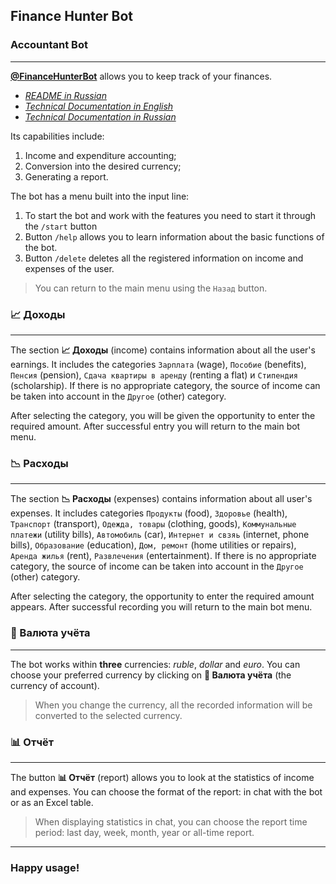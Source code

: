 ## Finance Hunter Bot
### Accountant Bot
---
**[@FinanceHunterBot](https://t.me/FinanceHunterBot)** allows you to keep track of your finances. 

- *[README in Russian](https://github.com/eskondrashova/FinanceHunterBot/blob/main/README.md)*
- *[Technical Documentation in English](https://github.com/eskondrashova/FinanceHunterBot/blob/main/docs/Documentation%20for%20%40FinanceHunterBot_ENG.md)*
- *[Technical Documentation in Russian](https://github.com/eskondrashova/FinanceHunterBot/blob/main/docs/Documentation%20for%20%40FinanceHunterBot_RU.md)*

Its capabilities include: 

1. Income and expenditure accounting;
2. Conversion into the desired currency;
3. Generating a report.

The bot has a menu built into the input line:

1. To start the bot and work with the features you need to start it through the `/start` button
2. Button `/help` allows you to learn information about the basic functions of the bot.
3. Button `/delete` deletes all the registered information on income and expenses of the user.

> You can return to the main menu using the `Назад` button.

### 📈 Доходы
---
The section **📈 Доходы** (income) contains information about all the user's earnings. It includes the categories `Зарплата` (wage), `Пособие` (benefits), `Пенсия` (pension), `Сдача квартиры в аренду` (renting a flat) и `Стипендия` (scholarship). If there is no appropriate category, the source of income can be taken into account in the `Другое` (other) category.

After selecting the category, you will be given the opportunity to enter the required amount. After successful entry you will return to the main bot menu.

### 📉 Расходы
---
The section **📉 Расходы** (expenses) contains information about all user's expenses. It includes categories `Продукты` (food), `Здоровье` (health), `Транспорт` (transport), `Одежда, товары` (clothing, goods), `Коммунальные платежи` (utility bills), `Автомобиль` (car), `Интернет и свзяь` (internet, phone bills), `Образование` (education), `Дом, ремонт` (home utilities or repairs), `Аренда жилья` (rent), `Развлечения` (entertainment). If there is no appropriate category, the source of income can be taken into account in the `Другое` (other) category.

After selecting the category, the opportunity to enter the required amount appears. After successful recording you will return to the main bot menu.

### 💱 Валюта учёта
---

The bot works within **three** currencies: *ruble*, *dollar* and *euro*. You can choose your preferred currency by clicking on **💱 Валюта учёта** (the currency of account). 

> When you change the currency, all the recorded information will be converted to the selected currency.

###  📊 Отчёт
---

The button **📊 Отчёт** (report) allows you to look at the statistics of income and expenses. You can choose the format of the report: in chat with the bot or as an Excel table. 

> When displaying statistics in chat, you can choose the report time period: last day, week, month, year or all-time report. 

---
### Happy usage!
